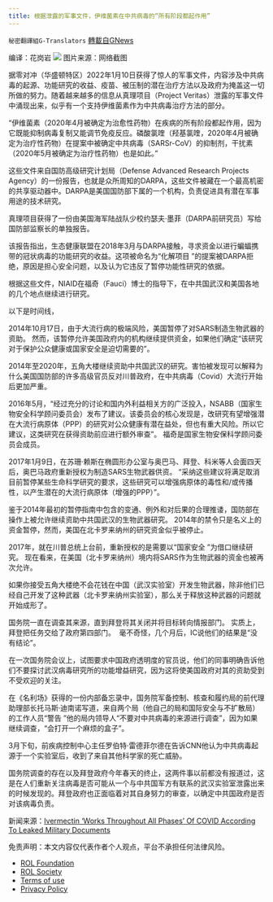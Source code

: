 ```yaml
---
title: 根据泄露的军事文件，伊维菌素在中共病毒的“所有阶段都起作用”
---
```

`秘密翻譯組G-Translators` [轉載自GNews](https://gnews.org/zh-hans/1851148/)

编译：花岗岩
![](https://assets.gnews.org/wp-content/uploads/2022/01/图片1-69.png)
图片来源：网络截图

据零对冲（华盛顿特区）2022年1月10日获得了惊人的军事文件，内容涉及中共病毒的起源、功能研究的收益、疫苗、被压制的潜在治疗方法以及政府为掩盖这一切所做的努力。随着越来越多的信息从真理项目（Project Veritas）泄露的军事文件中涌现出来，似乎有一个支持伊维菌素作为中共病毒治疗方法的部分。

“伊维菌素（2020年4月被确定为治愈性药物）在疾病的所有阶段都起作用，因为它既能抑制病毒复制又能调节免疫反应。磷酸氯喹（羟基氯喹，2020年4月被确定为治疗性药物）在提案中被确定中共病毒（SARSr-CoV）的抑制剂，干扰素（2020年5月被确定为治疗性药物）也是如此。”

这些文件来自国防高级研究计划局（Defense Advanced Research Projects Agency）的一份报告，也就是众所周知的DARPA，这些文件被藏在一个最高机密的共享驱动器中。DARPA是美国国防部下属的一个机构，负责促进具有潜在军事用途的技术研究。

真理项目获得了一份由美国海军陆战队少校约瑟夫·墨菲（DARPA前研究员）写给国防部监察长的单独报告。

该报告指出，生态健康联盟在2018年3月与DARPA接触，寻求资金以进行蝙蝠携带的冠状病毒的功能研究的收益。这项被命名为“化解项目 ”的提案被DARPA拒绝，原因是担心安全问题，以及认为它违反了暂停功能性研究的依据。

根据这些文件，NIAID在福奇（Fauci）博士的指导下，在中共国武汉和美国各地的几个地点继续进行研究。

以下是时间线，

2014年10月17日，由于大流行病的极端风险，美国暂停了对SARS制造生物武器的资助。 然而，该暂停允许美国政府内的机构继续提供资金，如果他们确定“该研究对于保护公众健康或国家安全是迫切需要的”。

2014年至2020年，五角大楼继续资助中共国武汉的研究。害怕被发现可以解释为什么美国国防部的许多高级官员反对川普政府，在中共病毒（Covid）大流行开始后更加严重。

2016年5月，“经过充分的讨论和国内外利益相关方的广泛投入，NSABB（国家生物安全科学顾问委员会）发布了建议。该委员会的核心发现是，改研究有望增强潜在大流行病原体（PPP）的研究对公众健康有潜在益处，但也有重大风险。所以它建议，这类研究在获得资助前应进行额外审查”。 福奇是国家生物安保科学顾问委员会成员。

2017年1月9日，在苏珊·赖斯在椭圆形办公室与奥巴马、拜登、科米等人会面四天后，奥巴马政府重新授权为制造SARS生物武器供资。 “采纳这些建议将满足取消目前暂停某些生命科学研究的要求，这些研究可以增强病原体的毒性和/或传播性，以产生潜在的大流行病原体（增强的PPP）”。

鉴于2014年最初的暂停指南中包含的变通、例外和对后果的合理推诿，国防部在操作上被允许继续资助中共国武汉的生物武器研究。 2014年的禁令只是名义上的资金暂停，然而，美国在北卡罗来纳州的研究资金似乎被停止。

2017年，就在川普总统上台前，重新授权的是需要以“国家安全 ”为借口继续研究。 现在看来，在美国（北卡罗来纳州）境内将SARS作为生物武器的资金也被再次允许。

如果你接受五角大楼绝不会花钱在中国（武汉实验室）开发生物武器，除非他们已经自己开发了这种武器（北卡罗来纳州实验室），那么关于释放这种武器的问题就开始成形了。

国务院一直在调查其来源，直到拜登将其关闭并将目标转向情报部门。 实质上，拜登把任务交给了政府第四部门。  毫不奇怪，几个月后，IC说他们的结果是“没有结论”。

在一次国务院会议上，试图要求中国政府透明度的官员说，他们的同事明确告诉他们不要探讨武汉病毒研究所的功能增益研究，因为这将使美国政府对其的资助受到不受欢迎的关注。

在《名利场》获得的一份内部备忘录中，国务院军备控制、核查和履约局的前代理助理部长托马斯·迪南诺写道，来自两个局（他自己的局和国际安全与不扩散局）的工作人员“警告 ”他的局内领导人“不要对中共病毒的来源进行调查”，因为如果继续调查，“会打开一个麻烦的盒子”。

3月下旬，前疾病控制中心主任罗伯特·雷德菲尔德在告诉CNN他认为中共病毒起源于一个实验室后，收到了来自其他科学家的死亡威胁。

国务院调查的存在以及拜登政府今年春天的终止，这两件事以前都没有报道过，这是在人们重新关注病毒是否可能从一个与中共国军方有联系的武汉实验室泄露出来的时候发现的。拜登政府也正面临着对其自身努力的审查，以确定中共国政府是否对该病毒负责。

新闻来源：[Ivermectin ‘Works Throughout All Phases’ Of COVID According To Leaked Military Documents](https://www.zerohedge.com/covid-19/hidden-military-documents-reveal-nih-intent-create-sars-cov-2-using-gain-function-research)

 

免责声明：本文内容仅代表作者个人观点，平台不承担任何法律风险。

- [ROL Foundation](https://rolfoundation.org/)
- [ROL Society](https://rolsociety.org/)
- [Terms of use](https://gnews.org/terms-of-use-3/)
- [Privacy Policy](https://gnews.org/privacy-policy/)
